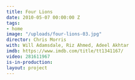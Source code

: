 ```yaml
---
title: Four Lions
date: 2010-05-07 00:00:00 Z
tags:
- home
image: "/uploads/four-lions-03.jpg"
director: Chris Morris
with: Will Adamsdale, Riz Ahmed, Adeel Akhtar
imdb: https://www.imdb.com/title/tt1341167/
video: 281611967
is-in-production: 
layout: project
---
```


